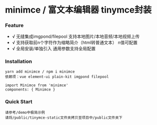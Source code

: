 # minimce / 富文本编辑器 tinymce封装


### Feature

- √ 无缝集成imgpond/filepool 支持本地图片/本地音频/本地视频上传
- √ 支持获取前n个字符作为缩略简介（html转普通文本） n值可配置
- √ 全局安装/单独引入 通用参数支持全局配置


### Installation
```
yarn add minimce / npm i minimce
依赖项：vue element-ui plain-kit imgpond filepool

import Minimce from 'minimce'
components: { Minimce }
```


### Quick Start
```
请参考/demo中极简示例
请将/public/tinymce-static文件夹拷贝至项目中/public文件夹下
```

